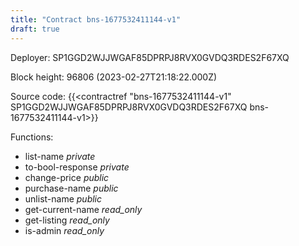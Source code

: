 ```yaml
---
title: "Contract bns-1677532411144-v1"
draft: true
---
```

Deployer: SP1GGD2WJJWGAF85DPRPJ8RVX0GVDQ3RDES2F67XQ


 



Block height: 96806 (2023-02-27T21:18:22.000Z)

Source code: {{<contractref "bns-1677532411144-v1" SP1GGD2WJJWGAF85DPRPJ8RVX0GVDQ3RDES2F67XQ bns-1677532411144-v1>}}

Functions:

* list-name _private_
* to-bool-response _private_
* change-price _public_
* purchase-name _public_
* unlist-name _public_
* get-current-name _read_only_
* get-listing _read_only_
* is-admin _read_only_
